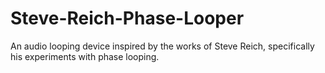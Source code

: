 # Steve-Reich-Phase-Looper
An audio looping device inspired by the works of Steve Reich, specifically his experiments with phase looping.
